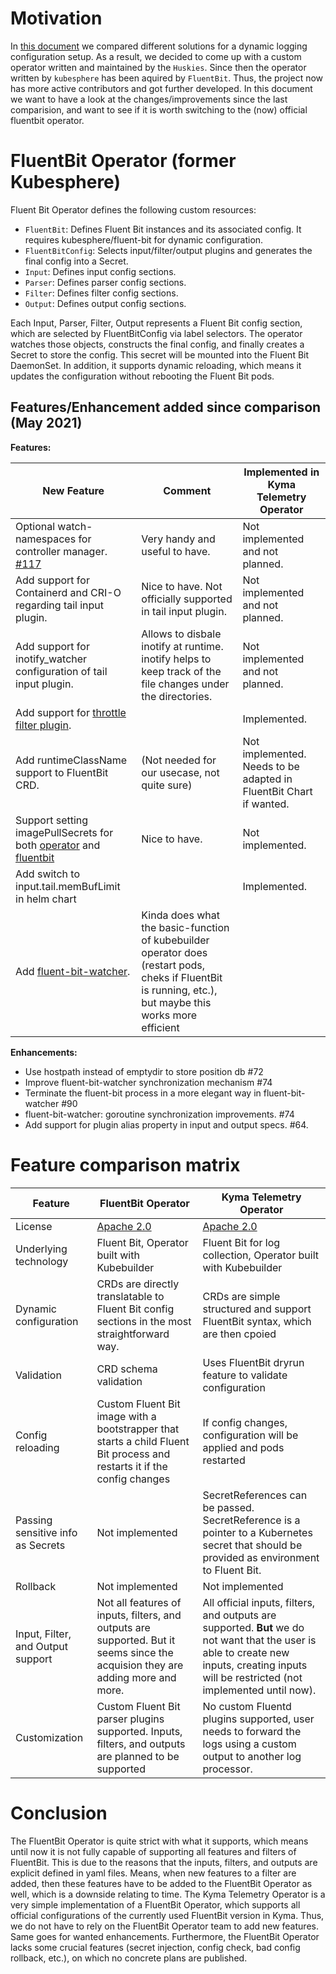# Motivation
In [this document](https://github.com/chrkl/kyma-community/blob/2f4ec19bf9e3d8700aadffbd18d2b275888f380a/internal/proposals/logs/dynamic-backend-configuration/overview.md) we compared different solutions for a dynamic logging configuration setup. As a result, we decided to come up with a custom operator written and maintained by the `Huskies`. Since then the operator written by `kubesphere` has been aquired by `FluentBit`. Thus, the project now has more active contributors and got further developed. In this document we want to have a look at the changes/improvements since the last comparision, and want to see if it is worth switching to the (now) official fluentbit operator.

# FluentBit Operator (former Kubesphere)
Fluent Bit Operator defines the following custom resources:
* `FluentBit`: Defines Fluent Bit instances and its associated config. It requires kubesphere/fluent-bit for dynamic configuration.
* `FluentBitConfig`: Selects input/filter/output plugins and generates the final config into a Secret.
* `Input`: Defines input config sections.
* `Parser`: Defines parser config sections.
* `Filter`: Defines filter config sections.
* `Output`: Defines output config sections.

Each Input, Parser, Filter, Output represents a Fluent Bit config section, which are selected by FluentBitConfig via label selectors. The operator watches those objects, constructs the final config, and finally creates a Secret to store the config. This secret will be mounted into the Fluent Bit DaemonSet. 
In addition, it supports dynamic reloading, which means it updates the configuration without rebooting the Fluent Bit pods.

## Features/Enhancement added since comparison (May 2021)

**Features:**

| New Feature | Comment | Implemented in Kyma Telemetry Operator
|---|---|---|
| Optional watch-namespaces for controller manager. [#117](https://github.com/fluent/fluentbit-operator/pull/117) | Very handy and useful to have.|  Not implemented and not planned. |
| Add support for Containerd and CRI-O regarding tail input plugin.| Nice to have. Not officially supported in tail input plugin.|  Not implemented and not planned. |
| Add support for inotify_watcher configuration of tail input plugin.| Allows to disbale inotify at runtime. inotify helps to keep track of the file changes under the directories.|   Not implemented and not planned. |
| Add support for [throttle filter plugin](https://docs.fluentbit.io/manual/pipeline/filters/throttle).|  | Implemented. |
| Add runtimeClassName support to FluentBit CRD. | (Not needed for our usecase, not quite sure) | Not implemented. Needs to be adapted in FluentBit Chart if wanted. |
| Support setting imagePullSecrets for both [operator](https://github.com/fluent/fluentbit-operator/pull/93/files) and [fluentbit](https://github.com/fluent/fluentbit-operator/pull/94/files) | Nice to have. | Not implemented.
| Add switch to input.tail.memBufLimit in helm chart |  | Implemented. |
| Add [fluent-bit-watcher](https://github.com/fluent/fluentbit-operator/pull/62/files). | Kinda does what the basic-function of kubebuilder operator does (restart pods, cheks if FluentBit is running, etc.), but maybe this works more efficient |

**Enhancements:**

* Use hostpath instead of emptydir to store position db #72
* Improve fluent-bit-watcher synchronization mechanism #74
* Terminate the fluent-bit process in a more elegant way in fluent-bit-watcher #90
* fluent-bit-watcher: goroutine synchronization improvements. #74
* Add support for plugin alias property in input and output specs. #64.

# Feature comparison matrix
Feature | FluentBit Operator | Kyma Telemetry Operator
--- | --- | ---
License | [Apache 2.0](https://github.com/kubesphere/fluentbit-operator/blob/master/LICENSE)| [Apache 2.0](https://github.com/banzaicloud/logging-operator/blob/master/LICENSE)
Underlying technology | Fluent Bit, Operator built with Kubebuilder | Fluent Bit for log collection, Operator built with Kubebuilder
Dynamic configuration | CRDs are directly translatable to Fluent Bit config sections in the most straightforward way. | CRDs are simple structured and support FluentBit syntax, which are then cpoied
Validation | CRD schema validation | Uses FluentBit dryrun feature to validate configuration
Config reloading | Custom Fluent Bit image with a bootstrapper that starts a child Fluent Bit process and restarts it if the config changes | If config changes, configuration will be applied and pods restarted
Passing sensitive info as Secrets | Not implemented | SecretReferences can be passed. SecretReference is a pointer to a Kubernetes secret that should be provided as environment to Fluent Bit.
Rollback | Not implemented | Not implemented
Input, Filter, and Output support | Not all features of inputs, filters, and outputs are supported. But it seems since the acquision they are adding more and more. | All official inputs, filters, and outputs are supported. **But** we do not want that the user is able to create new inputs, creating inputs will be restricted (not implemented until now).
Customization | Custom Fluent Bit parser plugins supported. Inputs, filters, and outputs are planned to be supported | No custom Fluentd plugins supported, user needs to forward the logs using a custom output to another log processor.

# Conclusion

The FluentBit Operator is quite strict with what it supports, which means until now it is not fully capable of supporting all features and filters of FluentBit. This is due to the reasons that the inputs, filters, and outputs are explicit defined in yaml files. Means, when new features to a filter are added, then these features have to be added to the FluentBit Operator as well, which is a downside relating to time.
The Kyma Telemetry Operator is a very simple implementation of a FluentBit Operator, which supports all official configurations of the currently used FluentBit version in Kyma. Thus, we do not have to rely on the FluentBit Operator team to add new features. Same goes for wanted enhancements.
Furthermore, the FluentBit Operator lacks some crucial features (secret injection, config check, bad config rollback, etc.), on which no concrete plans are published.

